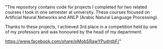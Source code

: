 "The repository contains code for projects I completed for two related courses I took in one semester at university. These courses focused on Artificial Neural Networks and ANLP (Arabic Natural Language Processing).

Thanks to these projects, I achieved 3rd place in a competition held by one of my professors and was honoured by the head of my department. 

https://www.facebook.com/share/pMobSRawYPudntbF/"
